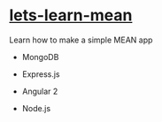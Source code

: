 # [lets-learn-mean](https://meantalk-deployment.herokuapp.com/)
Learn how to make a simple MEAN app

- MongoDB

- Express.js

- Angular 2

- Node.js

